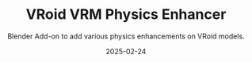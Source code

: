 ---
title: VRoid VRM Physics Enhancer
subtitle: Blender Add-on to add various physics enhancements on VRoid models.
date: 2025-02-24
time: 20:26
thumbnail: images/vrm_physics_thumb.png
itch_link: https://meringue-rouge.itch.io/vrm-physics-enhancer
github_link: https://github.com/Meringue-Rouge/vrm-physics-enhancer
content: |
  Addon
---